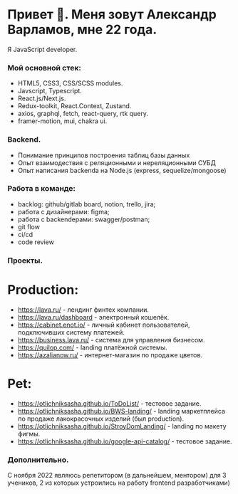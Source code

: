 # Привет 👋. Меня зовут Александр Варламов, мне 22 года. 
Я JavaScript developer. 

### Мой основной стек: 
- HTML5, CSS3, CSS/SCSS modules.
- Javscript, Typescript.
- React.js/Next.js. 
- Redux-toolkit, React.Context, Zustand.
- axios, graphql, fetch, react-query, rtk query.
- framer-motion, mui, chakra ui.

### Backend.
- Понимание принципов построения таблиц базы данных
- Опыт взаимодествия с реляционными и нереляционными СУБД
- Опыт написания backendа на Node.js (express, sequelize/mongoose)
  
### Работа в команде:
- backlog: github/gitlab board, notion, trello, jira;
- работа с дизайнерами: figma;
- работа с backendерами: swagger/postman;
- git flow
- ci/cd
- code review

### Проекты.
# Production:
- https://lava.ru/ - лендинг финтех компании.
- https://lava.ru/dashboard - электронный кошелёк.
- https://cabinet.enot.io/ - личный кабинет пользователей, подключивших систему платежей.
- https://business.lava.ru/ - система для управления бизнесом.
- https://quilop.com/ - landing платёжной системы.
- https://azalianow.ru/ - интернет-магазин по продаже цветов. 
# Pet:
- https://otlichniksasha.github.io/ToDoList/ - тестовое задание.
- https://otlichniksasha.github.io/BWS-landing/ - landing маркетплейса по продаже лакокрасочных изделий (был production). 
- https://otlichniksasha.github.io/StroyDomLanding/ - landing по макету фигмы.
- https://otlichniksasha.github.io/google-api-catalog/ - тестовое задание. 
 
### Дополнительно.
С ноября 2022 являюсь репетитором (в дальнейшем, ментором) для 3 учеников, 2 из которых устроились на работу frontend разработчиками)
